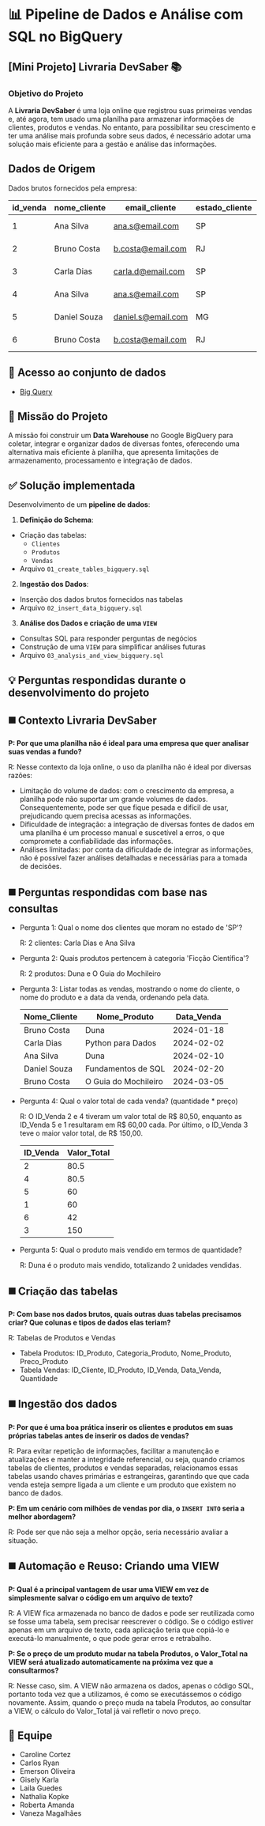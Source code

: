 # 📊 Pipeline de Dados e Análise com SQL no BigQuery

## [Mini Projeto] Livraria DevSaber 📚
### Objetivo do Projeto
A **Livraria DevSaber** é uma loja online que registrou suas primeiras vendas e, até agora, tem usado uma planilha para armazenar informações de clientes, produtos e vendas. No entanto, para possibilitar seu crescimento e ter uma análise mais profunda sobre seus dados, é necessário adotar uma solução mais eficiente para a gestão e análise das informações.

## **Dados de Origem**

Dados brutos fornecidos pela empresa:

| id_venda | nome_cliente | email_cliente | estado_cliente | nome_produto | categoria_produto | preco_produto | data_venda | quantidade |
| --- | --- | --- | --- | --- | --- | --- | --- | --- |
| 1 | Ana Silva | ana.s@email.com | SP | Fundamentos de SQL | Dados | 60.00 | 2024-01-15 | 1 |
| 2 | Bruno Costa | b.costa@email.com | RJ | Duna | Ficção Científica | 80.50 | 2024-01-18 | 1 |
| 3 | Carla Dias | carla.d@email.com | SP | Python para Dados | Programação | 75.00 | 2024-02-02 | 2 |
| 4 | Ana Silva | ana.s@email.com | SP | Duna | Ficção Científica | 80.50 | 2024-02-10 | 1 |
| 5 | Daniel Souza | daniel.s@email.com | MG | Fundamentos de SQL | Dados | 60.00 | 2024-02-20 | 1 |
| 6 | Bruno Costa | b.costa@email.com | RJ | O Guia do Mochileiro | Ficção Científica | 42.00 | 2024-03-05 | 1 |

## 🔗 Acesso ao conjunto de dados
* [Big Query](https://console.cloud.google.com/bigquery?ws=!1m4!1m3!3m2!1st1engenhariadados!2sLivrariaDevSaber_Grupo_3_6&project=t1engenhariadados)

## 🎯 Missão do Projeto
A missão foi construir um **Data Warehouse** no Google BigQuery para coletar, integrar e organizar dados de diversas fontes, oferecendo uma alternativa mais eficiente à planilha, que apresenta limitações de armazenamento, processamento e integração de dados. 

## ✅ Solução implementada
Desenvolvimento de um **pipeline de dados**:

1. **Definição do Schema**:
  * Criação das tabelas:
       * `Clientes`
       * `Produtos`
       * `Vendas`
  *  Arquivo `01_create_tables_bigquery.sql`
   
2. **Ingestão dos Dados**:
  * Inserção dos dados brutos fornecidos nas tabelas
  * Arquivo `02_insert_data_bigquery.sql`
   
3. **Análise dos Dados e criação de uma `VIEW`**
  * Consultas SQL para responder perguntas de negócios
  * Construção de uma `VIEW` para simplificar análises futuras
  * Arquivo `03_analysis_and_view_bigquery.sql`

## 💡 Perguntas respondidas durante o desenvolvimento do projeto 

## ◼️ Contexto Livraria DevSaber
**P: Por que uma planilha não é ideal para uma empresa que quer analisar suas vendas a fundo?**

R: Nesse contexto da loja online, o uso da planilha não é ideal por diversas razões:
* Limitação do volume de dados: com o crescimento da empresa, a planilha pode não suportar um grande volumes de dados. Consequentemente, pode ser que fique pesada e difícil de usar, prejudicando quem precisa acessas as informações.
* Dificuldade de integração: a integração de diversas fontes de dados em uma planilha é um processo manual e suscetível a erros, o que compromete a confiabilidade das informações.
* Análises limitadas: por conta da dificuldade de integrar as informações, não é possível fazer análises detalhadas e necessárias para a tomada de decisões.

## ◼️ Perguntas respondidas com base nas consultas
* Pergunta 1: Qual o nome dos clientes que moram no estado de 'SP'?

  R: 2 clientes: Carla Dias e Ana Silva

* Pergunta 2: Quais produtos pertencem à categoria 'Ficção Científica'?
  
  R: 2 produtos: Duna e O Guia do Mochileiro

* Pergunta 3: Listar todas as vendas, mostrando o nome do cliente, o nome do produto e a data da venda, ordenando pela data.

  | Nome_Cliente | Nome_Produto | Data_Venda | 
  | --- | --- | --- | 
  | Bruno Costa | Duna | 2024-01-18 |
  | Carla Dias | Python para Dados | 2024-02-02 |
  | Ana Silva | Duna | 2024-02-10 |
  | Daniel Souza | Fundamentos de SQL | 2024-02-20 | 
  | Bruno Costa | O Guia do Mochileiro | 2024-03-05 |


* Pergunta 4: Qual o valor total de cada venda? (quantidade * preço)

  R: O ID_Venda 2 e 4 tiveram um valor total de R$ 80,50, enquanto as ID_Venda 5 e 1 resultaram em R$ 60,00 cada. Por último, o ID_Venda 3 teve o maior valor total, de R$ 150,00.
  
  | ID_Venda | Valor_Total | 
  | --- | --- | 
  | 2 | 80.5 |
  | 4 | 80.5 |
  | 5 | 60 |
  | 1 | 60| 
  | 6 | 42 |
  | 3 | 150 | 

* Pergunta 5: Qual o produto mais vendido em termos de quantidade?

  R: Duna é o produto mais vendido, totalizando 2 unidades vendidas.

## ◼️ Criação das tabelas
**P: Com base nos dados brutos, quais outras duas tabelas precisamos criar? Que colunas e tipos de dados elas teriam?**

R: Tabelas de Produtos e Vendas
* Tabela Produtos: ID_Produto, Categoria_Produto, Nome_Produto, Preco_Produto
* Tabela Vendas: ID_Cliente, ID_Produto, ID_Venda, Data_Venda, Quantidade

## ◼️ Ingestão dos dados
**P: Por que é uma boa prática inserir os clientes e produtos em suas próprias tabelas antes de inserir os dados de vendas?**

R: Para evitar repetição de informações, facilitar a manutenção e atualizações e manter a integridade referencial, ou seja, quando criamos tabelas de clientes, produtos e vendas separadas, relacionamos essas tabelas usando chaves primárias e estrangeiras, garantindo que que cada venda esteja sempre ligada a um cliente e um produto que existem no banco de dados.

**P: Em um cenário com milhões de vendas por dia, o `INSERT INTO` seria a melhor abordagem?**

R: Pode ser que não seja a melhor opção, seria necessário avaliar a situação. 

## ◼️ Automação e Reuso: Criando uma VIEW
**P: Qual é a principal vantagem de usar uma VIEW em vez de simplesmente salvar o código em um arquivo de texto?**

R: A VIEW fica armazenada no banco de dados e pode ser reutilizada como se fosse uma tabela, sem precisar reescrever o código. Se o código estiver apenas em um arquivo de texto, cada aplicação teria que copiá-lo e executá-lo manualmente, o que pode gerar erros e retrabalho.

**P: Se o preço de um produto mudar na tabela Produtos, o Valor_Total na VIEW será atualizado automaticamente na próxima vez que a consultarmos?**

R: Nesse caso, sim. A VIEW não armazena os dados, apenas o código SQL, portanto toda vez que a utilizamos, é como se executássemos o código novamente. Assim, quando o preço muda na tabela Produtos, ao consultar a VIEW, o cálculo do Valor_Total já vai refletir o novo preço.

## 👥 Equipe
* Caroline Cortez
* Carlos Ryan
* Emerson Oliveira
* Gisely Karla
* Laila Guedes
* Nathalia Kopke
* Roberta Amanda
* Vaneza Magalhães 
